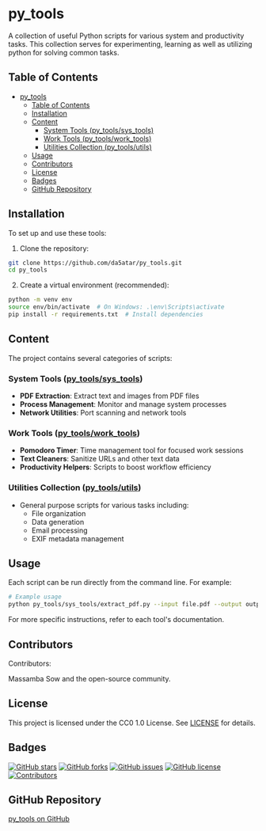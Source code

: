 # py_tools

A collection of useful Python scripts for various system and productivity tasks.
This collection serves for experimenting, learning as well as utilizing python for solving common tasks.

## Table of Contents

- [py\_tools](#py_tools)
  - [Table of Contents](#table-of-contents)
  - [Installation](#installation)
  - [Content](#content)
    - [System Tools (py\_tools/sys\_tools)](#system-tools-py_toolssys_tools)
    - [Work Tools (py\_tools/work\_tools)](#work-tools-py_toolswork_tools)
    - [Utilities Collection (py\_tools/utils)](#utilities-collection-py_toolsutils)
  - [Usage](#usage)
  - [Contributors](#contributors)
  - [License](#license)
  - [Badges](#badges)
  - [GitHub Repository](#github-repository)

## Installation

To set up and use these tools:

1. Clone the repository:

```bash
git clone https://github.com/da5atar/py_tools.git
cd py_tools
```

2. Create a virtual environment (recommended):

```bash
python -m venv env
source env/bin/activate  # On Windows: .\env\Scripts\activate
pip install -r requirements.txt  # Install dependencies
```

## Content

The project contains several categories of scripts:

### System Tools ([py_tools/sys_tools](py_tools/sys_tools/sys_tools.md))

- **PDF Extraction**: Extract text and images from PDF files
- **Process Management**: Monitor and manage system processes
- **Network Utilities**: Port scanning and network tools

### Work Tools ([py_tools/work_tools](py_tools/work_tools/work_tools.md))

- **Pomodoro Timer**: Time management tool for focused work sessions
- **Text Cleaners**: Sanitize URLs and other text data
- **Productivity Helpers**: Scripts to boost workflow efficiency

### Utilities Collection ([py_tools/utils](py_tools/utils/utils.md))

- General purpose scripts for various tasks including:
  - File organization
  - Data generation
  - Email processing
  - EXIF metadata management

## Usage

Each script can be run directly from the command line. For example:

```bash
# Example usage
python py_tools/sys_tools/extract_pdf.py --input file.pdf --output output.txt
```

For more specific instructions, refer to each tool's documentation.

## Contributors

Contributors:

Massamba Sow and the open-source community.

## License

This project is licensed under the CC0 1.0 License. See [LICENSE](LICENSE) for details.

## Badges

[![GitHub stars](https://img.shields.io/github/stars/da5atar/py_tools)](https://github.com/da5atar/py_tools/stargazers)
[![GitHub forks](https://img.shields.io/github/forks/da5atar/py_tools)](https://github.com/da5atar/py_tools/network/members)
[![GitHub issues](https://img.shields.io/github/issues/da5atar/py_tools)](https://github.com/da5atar/py_tools/issues)
[![GitHub license](https://img.shields.io/github/license/da5atar/py_tools)](https://github.com/da5atar/py_tools/blob/master/LICENSE)
[![Contributors](https://img.shields.io/github/contributors/da5atar/py_tools)](https://github.com/da5atar/py_tools/graphs/contributors)

## GitHub Repository

[py_tools on GitHub](https://github.com/da5atar/py_tools)
